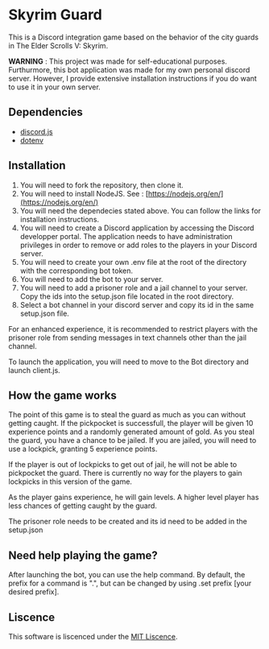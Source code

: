# Skyrim Guard

This is a Discord integration game based on the behavior of the city guards in The Elder Scrolls V: Skyrim.

__WARNING__ : This project was made for self-educational purposes. Furthurmore, this bot application was made for my own personal discord server. However, I provide extensive installation instructions if you do want to use it in your own server.

## Dependencies

- [discord.js](https://discord.js.org/#/)
- [dotenv](https://www.npmjs.com/package/dotenv)

## Installation

1. You will need to fork the repository, then clone it.
2. You will need to install NodeJS. See : [https://nodejs.org/en/](https://nodejs.org/en/)
3. You will need the dependecies stated above. You can follow the links for installation instructions.
4. You will need to create a Discord application by accessing the Discord developper portal. The application needs to have administration privileges in order to remove or add roles to the players in your Discord server.
5. You will need to create your own .env file at the root of the directory with the corresponding bot token.
6. You will need to add the bot to your server.
7. You will need to add a prisoner role and a jail channel to your server. Copy the ids into the setup.json file located in the root directory.
8. Select a bot channel in your discord server and copy its id in the same setup.json file.

For an enhanced experience, it is recommended to restrict players with the prisoner role from sending messages in text channels other than the jail channel.


To launch the application, you will need to move to the Bot directory and launch client.js.

## How the game works

The point of this game is to steal the guard as much as you can without getting caught. If the pickpocket is successfull, the player will be given 10 experience points and a randomly generated amount of gold. As you steal the guard, you have a chance to be jailed. If you are jailed, you will need to use a lockpick, granting 5 experience points.

If the player is out of lockpicks to get out of jail, he will not be able to pickpocket the guard. There is currently no way for the players to gain lockpicks in this version of the game.

As the player gains experience, he will gain levels. A higher level player has less chances of getting caught by the guard.

The prisoner role needs to be created and its id need to be added in the setup.json

## Need help playing the game?

After launching the bot, you can use the help command. By default, the prefix for a command is ".", but can be changed by using .set prefix [your desired prefix].


## Liscence

This software is liscenced under the  [MIT Liscence](https://discord.js.org/#/).
